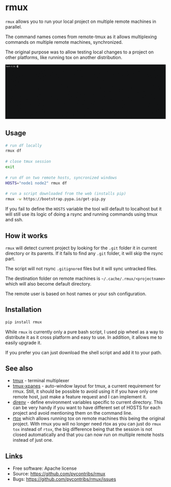 rmux
====

``rmux`` allows you to run your local project on multiple remote machines in
parallel.

The command names comes from remote-tmux as it allows multiplexing commands
on multiple remote machines, synchronized.

The original purpose was to allow testing local changes to a project on other
platforms, like running tox on another distribution.

![](https://raw.githubusercontent.com/pycontribs/rmux/master/docs/movie.gif)

Usage
-----

```bash
# run df locally
rmux df

# close tmux session
exit

# run df on two remote hosts, syncronized windows
HOSTS="node1 node2" rmux df

# run a script downloaded from the web (installs pip)
rmux -w https://bootstrap.pypa.io/get-pip.py

```

If you fail to define the ``HOSTS`` variable the tool will default to localhost
but it will still use its logic of doing a rsync and running commands using
tmux and ssh.

How it works
------------

``rmux`` will detect current project by looking for the ``.git`` folder
it in current directory or its parents.  If it fails to find
any ``.git`` folder, it will skip the rsync part.

The script will not rsync ``.gitignored`` files but it will sync untracked
files.

The destination folder on remote machines is ``~/.cache/.rmux/<projectname>``
which will also become default directory.

The remote user is based on host names or your ssh configuration.

Installation
------------

```bash
pip install rmux
```

While ``rmux`` is currently only a pure bash script, I used pip wheel as a way
to distribute it as it cross platform and easy to use. In addition, it allows
me to easily upgrade it.

If you prefer you can
just download the shell script and add it to your path.

See also
--------

* [tmux](https://github.com/tmux/tmux/wiki) - terminal multiplexer
* [tmux-xpanes](https://github.com/greymd/tmux-xpanes) - auto-window layout
  for tmux, a current requirement for rmux. Still, it should be possible to
  avoid using it if you have only one remote host, just make a feature request
  and I can implement it.
* [direnv](https://direnv.net/) - define environment variables specific to current directory. This can be very handy if you want to have different set of HOSTS
  for each project and avoid mentioning them on the command line.
* [rtox](https://pypi.org/project/rtox/) which allows running tox on remote
  machines this being the original project. With rmux you will no longer need
  rtox as you can just do `rmux tox` instead of `rtox`, the big difference
  being that the session is not closed automatically and that you can now
  run on multiple remote hosts instead of just one.

Links
-----
* Free software: Apache license
* Source: https://github.com/pycontribs/rmux
* Bugs: https://github.com/pycontribs/rmux/issues
